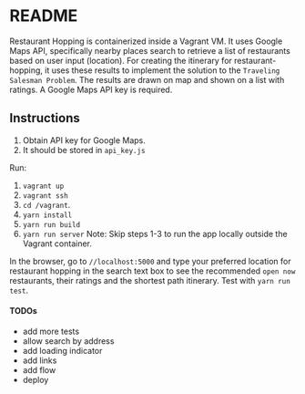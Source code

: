 # README
Restaurant Hopping is containerized inside a Vagrant VM. It uses Google Maps
API, specifically nearby places search to retrieve a list of restaurants based on user input (location). For creating the itinerary for restaurant-hopping, it uses these results to implement the solution to the `Traveling Salesman Problem`. The results are drawn on map and shown on a list with ratings.
A Google Maps API key is required.

## Instructions

1. Obtain API key for Google Maps.
2. It should be stored in `api_key.js`

Run:
1. `vagrant up`
2. `vagrant ssh`
3. `cd /vagrant`.
4. `yarn install`
5. `yarn run build`
6. `yarn run server`
Note: Skip steps 1-3 to run the app locally outside the Vagrant container.

In the browser, go to `//localhost:5000`
and type your preferred location for restaurant hopping in the search text box to see the recommended `open now` restaurants, their ratings and the shortest path itinerary.
Test with `yarn run test`.

#### TODOs
* add more tests
* allow search by address
* add loading indicator
* add links
* add flow
* deploy

